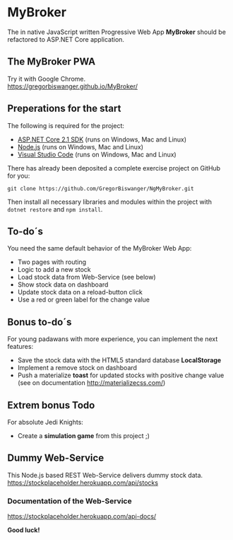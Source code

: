 # MyBroker

The in native JavaScript written Progressive Web App **MyBroker** should be refactored to ASP.NET Core application.

## The MyBroker PWA
Try it with Google Chrome.  
https://gregorbiswanger.github.io/MyBroker/

## Preperations for the start
The following is required for the project:    
- [ASP.NET Core 2.1 SDK](http://www.dot.net "www.dot.net") (runs on Windows, Mac and Linux)  
- [Node.js](http://www.nodejs.org "www.nodejs.org") (runs on Windows, Mac and Linux)   
- [Visual Studio Code](http://code.visualstudio.com "http://code.visualstudio.com") (runs on Windows, Mac and Linux)  
  
There has already been deposited a complete exercise project on GitHub for you:    
  
`git clone https://github.com/GregorBiswanger/NgMyBroker.git`  

Then install all necessary libraries and modules within the project with `dotnet restore` and `npm install`.  

## To-do´s
You need the same default behavior of the MyBroker Web App:
- Two pages with routing
- Logic to add a new stock
- Load stock data from Web-Service (see below)
- Show stock data on dashboard
- Update stock data on a reload-button click
- Use a red or green label for the change value
  
## Bonus to-do´s
For young padawans with more experience, you can implement the next features:
- Save the stock data with the HTML5 standard database **LocalStorage**
- Implement a remove stock on dashboard
- Push a materialize **toast** for updated stocks with positive change value (see on documentation http://materializecss.com/)

## Extrem bonus Todo
For absolute Jedi Knights:
- Create a **simulation game** from this project ;)

## Dummy Web-Service
This Node.js based REST Web-Service delivers dummy stock data.  
https://stockplaceholder.herokuapp.com/api/stocks
  
### Documentation of the Web-Service
https://stockplaceholder.herokuapp.com/api-docs/

**Good luck!**
